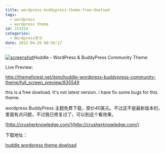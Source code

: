 ```yaml
---
title: wordpress-buddypress-theme-free-dowload
tags:
  - wordpress
  - wordpress theme
id: 313324
categories:
  - Wordpress学习
date: 2012-04-20 08:50:17
---
```


[![](http://www.love4026.org/wp-content/uploads/2012/04/screenshot.png "screenshot")](http://www.love4026.org/wp-content/uploads/2012/04/screenshot.png)Huddle - WordPress & BuddyPress Community Theme

Live Preview:

http://themeforest.net/item/huddle-wordpress-buddypress-community-theme/full_screen_preview/835549

this is a free dowload. It's not latest version. i have fix some bugs for this theme.

wordpress BuddyPress 主题免费下载，原价40美元。不过这不是最新版本的，里面有点问题，不过我已修复过了。可以到这个看效果。

[http://crusherknowledge.com/](http://crusherknowledge.com/)

下载地址：

[huddle wordpress theme dowload](http://www.love4026.org/wp-content/uploads/2012/04/huddle.zip)
